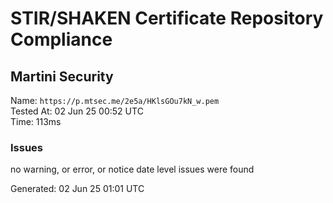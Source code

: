 # STIR/SHAKEN Certificate Repository Compliance

## Martini Security

Name: `https://p.mtsec.me/2e5a/HKlsGOu7kN_w.pem`\
Tested At: 02 Jun 25 00:52 UTC\
Time: 113ms

### Issues

no warning, or error, or notice date level issues were found

Generated: 02 Jun 25 01:01 UTC